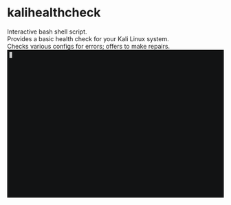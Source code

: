 # kalihealthcheck
Interactive bash shell script.  
Provides a basic health check for your Kali Linux system.  
Checks various configs for errors; offers to make repairs.  
![](/asciicast.gif)
